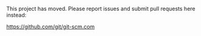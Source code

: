 This project has moved. Please report issues and submit pull requests here instead:

https://github.com/git/git-scm.com
